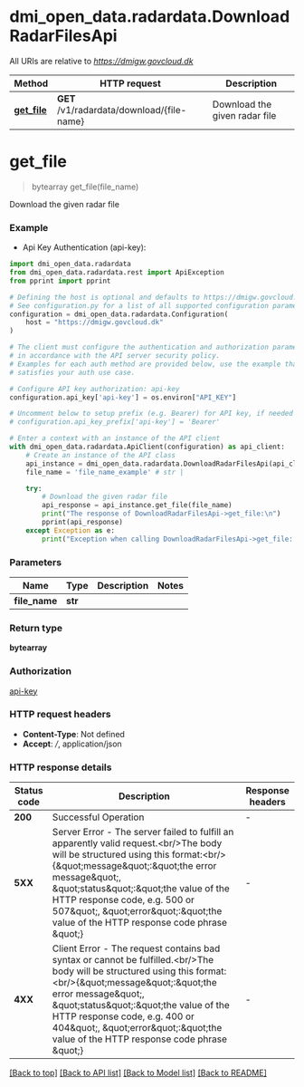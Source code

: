 # dmi_open_data.radardata.DownloadRadarFilesApi

All URIs are relative to *https://dmigw.govcloud.dk*

Method | HTTP request | Description
------------- | ------------- | -------------
[**get_file**](DownloadRadarFilesApi.md#get_file) | **GET** /v1/radardata/download/{file-name} | Download the given radar file


# **get_file**
> bytearray get_file(file_name)

Download the given radar file

### Example

* Api Key Authentication (api-key):

```python
import dmi_open_data.radardata
from dmi_open_data.radardata.rest import ApiException
from pprint import pprint

# Defining the host is optional and defaults to https://dmigw.govcloud.dk
# See configuration.py for a list of all supported configuration parameters.
configuration = dmi_open_data.radardata.Configuration(
    host = "https://dmigw.govcloud.dk"
)

# The client must configure the authentication and authorization parameters
# in accordance with the API server security policy.
# Examples for each auth method are provided below, use the example that
# satisfies your auth use case.

# Configure API key authorization: api-key
configuration.api_key['api-key'] = os.environ["API_KEY"]

# Uncomment below to setup prefix (e.g. Bearer) for API key, if needed
# configuration.api_key_prefix['api-key'] = 'Bearer'

# Enter a context with an instance of the API client
with dmi_open_data.radardata.ApiClient(configuration) as api_client:
    # Create an instance of the API class
    api_instance = dmi_open_data.radardata.DownloadRadarFilesApi(api_client)
    file_name = 'file_name_example' # str | 

    try:
        # Download the given radar file
        api_response = api_instance.get_file(file_name)
        print("The response of DownloadRadarFilesApi->get_file:\n")
        pprint(api_response)
    except Exception as e:
        print("Exception when calling DownloadRadarFilesApi->get_file: %s\n" % e)
```



### Parameters


Name | Type | Description  | Notes
------------- | ------------- | ------------- | -------------
 **file_name** | **str**|  | 

### Return type

**bytearray**

### Authorization

[api-key](../README.md#api-key)

### HTTP request headers

 - **Content-Type**: Not defined
 - **Accept**: */*, application/json

### HTTP response details

| Status code | Description | Response headers |
|-------------|-------------|------------------|
**200** | Successful Operation |  -  |
**5XX** | Server Error - The server failed to fulfill an apparently valid request.&lt;br/&gt;The body will be structured using this format:&lt;br/&gt;{\&quot;message\&quot;:\&quot;the error message\&quot;, \&quot;status\&quot;:\&quot;the value of the HTTP response code, e.g. 500 or 507\&quot;, \&quot;error\&quot;:\&quot;the value of the HTTP response code phrase \&quot;} |  -  |
**4XX** | Client Error - The request contains bad syntax or cannot be fulfilled.&lt;br/&gt;The body will be structured using this format:&lt;br/&gt;{\&quot;message\&quot;:\&quot;the error message\&quot;, \&quot;status\&quot;:\&quot;the value of the HTTP response code, e.g. 400 or 404\&quot;, \&quot;error\&quot;:\&quot;the value of the HTTP response code phrase \&quot;} |  -  |

[[Back to top]](#) [[Back to API list]](../README.md#documentation-for-api-endpoints) [[Back to Model list]](../README.md#documentation-for-models) [[Back to README]](../README.md)

